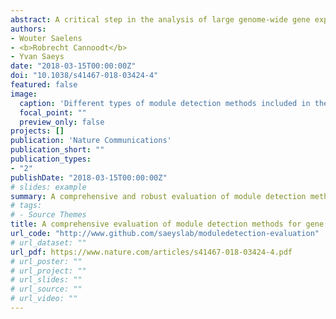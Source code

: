 ```yaml
---
abstract: A critical step in the analysis of large genome-wide gene expression datasets is the use of module detection methods to group genes into co-expression modules. Because of limitations of classical clustering methods, numerous alternative module detection methods have been proposed, which improve upon clustering by handling co-expression in only a subset of samples, modelling the regulatory network, and/or allowing overlap between modules. In this study we use known regulatory networks to do a comprehensive and robust evaluation of these different methods. Overall, decomposition methods outperform all other strategies, while we do not find a clear advantage of biclustering and network inference-based approaches on large gene expression datasets. Using our evaluation workflow, we also investigate several practical aspects of module detection, such as parameter estimation and the use of alternative similarity measures, and conclude with recommendations for the further development of these methods.
authors:
- Wouter Saelens
- <b>Robrecht Cannoodt</b>
- Yvan Saeys
date: "2018-03-15T00:00:00Z"
doi: "10.1038/s41467-018-03424-4"
featured: false
image:
  caption: 'Different types of module detection methods included in the evaluation.'
  focal_point: ""
  preview_only: false
projects: []
publication: 'Nature Communications'
publication_short: ""
publication_types:
- "2"
publishDate: "2018-03-15T00:00:00Z"
# slides: example
summary: A comprehensive and robust evaluation of module detection methods, which group genes into co-expression modules.
# tags:
# - Source Themes
title: A comprehensive evaluation of module detection methods for gene expression data
url_code: "http://www.github.com/saeyslab/moduledetection-evaluation"
# url_dataset: ""
url_pdf: https://www.nature.com/articles/s41467-018-03424-4.pdf
# url_poster: ""
# url_project: ""
# url_slides: ""
# url_source: ""
# url_video: ""
---
```

